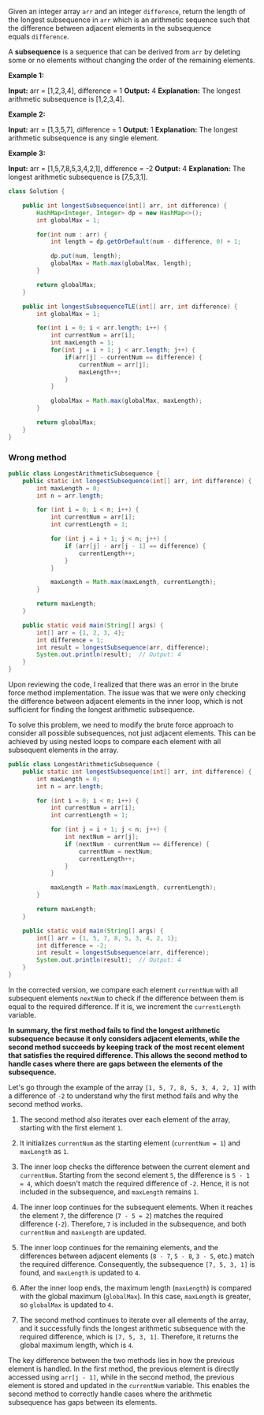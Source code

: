 
Given an integer array `arr` and an integer `difference`, return the length of the longest subsequence in `arr` which is an arithmetic sequence such that the difference between adjacent elements in the subsequence equals `difference`.

A **subsequence** is a sequence that can be derived from `arr` by deleting some or no elements without changing the order of the remaining elements.

**Example 1:**

**Input:** arr = [1,2,3,4], difference = 1
**Output:** 4
**Explanation:** The longest arithmetic subsequence is [1,2,3,4].

**Example 2:**

**Input:** arr = [1,3,5,7], difference = 1
**Output:** 1
**Explanation:** The longest arithmetic subsequence is any single element.

**Example 3:**

**Input:** arr = [1,5,7,8,5,3,4,2,1], difference = -2
**Output:** 4
**Explanation:** The longest arithmetic subsequence is [7,5,3,1].


```java
class Solution {

    public int longestSubsequence(int[] arr, int difference) {
        HashMap<Integer, Integer> dp = new HashMap<>();
        int globalMax = 1;

        for(int num : arr) {
            int length = dp.getOrDefault(num - difference, 0) + 1;

            dp.put(num, length);
            globalMax = Math.max(globalMax, length);
        }

        return globalMax;
    }

    public int longestSubsequenceTLE(int[] arr, int difference) {
        int globalMax = 1;

        for(int i = 0; i < arr.length; i++) {
            int currentNum = arr[i];
            int maxLength = 1;
            for(int j = i + 1; j < arr.length; j++) {
                if(arr[j] - currentNum == difference) {
                    currentNum = arr[j];
                    maxLength++;
                }
            }

            globalMax = Math.max(globalMax, maxLength);
        }

        return globalMax;
    }
}
```


### Wrong method
```java
public class LongestArithmeticSubsequence {
    public static int longestSubsequence(int[] arr, int difference) {
        int maxLength = 0;
        int n = arr.length;

        for (int i = 0; i < n; i++) {
            int currentNum = arr[i];
            int currentLength = 1;

            for (int j = i + 1; j < n; j++) {
                if (arr[j] - arr[j - 1] == difference) {
                    currentLength++;
                }
            }

            maxLength = Math.max(maxLength, currentLength);
        }

        return maxLength;
    }

    public static void main(String[] args) {
        int[] arr = {1, 2, 3, 4};
        int difference = 1;
        int result = longestSubsequence(arr, difference);
        System.out.println(result);  // Output: 4
    }
}
```

Upon reviewing the code, I realized that there was an error in the brute force method implementation. The issue was that we were only checking the difference between adjacent elements in the inner loop, which is not sufficient for finding the longest arithmetic subsequence.

To solve this problem, we need to modify the brute force approach to consider all possible subsequences, not just adjacent elements. This can be achieved by using nested loops to compare each element with all subsequent elements in the array.

```java
public class LongestArithmeticSubsequence {
    public static int longestSubsequence(int[] arr, int difference) {
        int maxLength = 0;
        int n = arr.length;

        for (int i = 0; i < n; i++) {
            int currentNum = arr[i];
            int currentLength = 1;

            for (int j = i + 1; j < n; j++) {
                int nextNum = arr[j];
                if (nextNum - currentNum == difference) {
                    currentNum = nextNum;
                    currentLength++;
                }
            }

            maxLength = Math.max(maxLength, currentLength);
        }

        return maxLength;
    }

    public static void main(String[] args) {
        int[] arr = {1, 5, 7, 8, 5, 3, 4, 2, 1};
        int difference = -2;
        int result = longestSubsequence(arr, difference);
        System.out.println(result);  // Output: 4
    }
}
```

In the corrected version, we compare each element `currentNum` with all subsequent elements `nextNum` to check if the difference between them is equal to the required difference. If it is, we increment the `currentLength` variable.

**In summary, the first method fails to find the longest arithmetic subsequence because it only considers adjacent elements, while the second method succeeds by keeping track of the most recent element that satisfies the required difference. This allows the second method to handle cases where there are gaps between the elements of the subsequence.**


Let's go through the example of the array `[1, 5, 7, 8, 5, 3, 4, 2, 1]` with a difference of `-2` to understand why the first method fails and why the second method works.

1. The second method also iterates over each element of the array, starting with the first element `1`.
    
2. It initializes `currentNum` as the starting element (`currentNum = 1`) and `maxLength` as `1`.
    
3. The inner loop checks the difference between the current element and `currentNum`. Starting from the second element `5`, the difference is `5 - 1 = 4`, which doesn't match the required difference of `-2`. Hence, it is not included in the subsequence, and `maxLength` remains `1`.
    
4. The inner loop continues for the subsequent elements. When it reaches the element `7`, the difference (`7 - 5 = 2`) matches the required difference (`-2`). Therefore, `7` is included in the subsequence, and both `currentNum` and `maxLength` are updated.
    
5. The inner loop continues for the remaining elements, and the differences between adjacent elements (`8 - 7`, `5 - 8`, `3 - 5`, etc.) match the required difference. Consequently, the subsequence `[7, 5, 3, 1]` is found, and `maxLength` is updated to `4`.
    
6. After the inner loop ends, the maximum length (`maxLength`) is compared with the global maximum (`globalMax`). In this case, `maxLength` is greater, so `globalMax` is updated to `4`.
    
7. The second method continues to iterate over all elements of the array, and it successfully finds the longest arithmetic subsequence with the required difference, which is `[7, 5, 3, 1]`. Therefore, it returns the global maximum length, which is `4`.
    

The key difference between the two methods lies in how the previous element is handled. In the first method, the previous element is directly accessed using `arr[j - 1]`, while in the second method, the previous element is stored and updated in the `currentNum` variable. This enables the second method to correctly handle cases where the arithmetic subsequence has gaps between its elements.